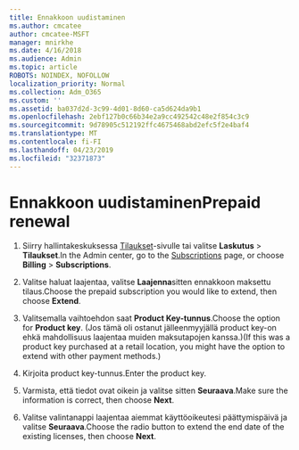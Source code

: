 ```yaml
---
title: Ennakkoon uudistaminen
ms.author: cmcatee
author: cmcatee-MSFT
manager: mnirkhe
ms.date: 4/16/2018
ms.audience: Admin
ms.topic: article
ROBOTS: NOINDEX, NOFOLLOW
localization_priority: Normal
ms.collection: Adm_O365
ms.custom: ''
ms.assetid: ba037d2d-3c99-4d01-8d60-ca5d624da9b1
ms.openlocfilehash: 2ebf127b0c66b34e2a9cc492542c48e2f854c3c9
ms.sourcegitcommit: 9d78905c512192ffc4675468abd2efc5f2e4baf4
ms.translationtype: MT
ms.contentlocale: fi-FI
ms.lasthandoff: 04/23/2019
ms.locfileid: "32371873"
---
```

# <a name="prepaid-renewal"></a><span data-ttu-id="da5b1-102">Ennakkoon uudistaminen</span><span class="sxs-lookup"><span data-stu-id="da5b1-102">Prepaid renewal</span></span>

1. <span data-ttu-id="da5b1-103">Siirry hallintakeskuksessa [Tilaukset](https://go.microsoft.com/fwlink/p/?linkid=842054)-sivulle tai valitse **Laskutus** \> **Tilaukset**.</span><span class="sxs-lookup"><span data-stu-id="da5b1-103">In the Admin center, go to the [Subscriptions](https://go.microsoft.com/fwlink/p/?linkid=842054) page, or choose **Billing** \> **Subscriptions**.</span></span>
    
2. <span data-ttu-id="da5b1-104">Valitse haluat laajentaa, valitse **Laajenna**sitten ennakkoon maksettu tilaus.</span><span class="sxs-lookup"><span data-stu-id="da5b1-104">Choose the prepaid subscription you would like to extend, then choose **Extend**.</span></span>
    
3. <span data-ttu-id="da5b1-105">Valitsemalla vaihtoehdon saat **Product Key-tunnus**.</span><span class="sxs-lookup"><span data-stu-id="da5b1-105">Choose the option for **Product key**.</span></span> <span data-ttu-id="da5b1-106">(Jos tämä oli ostanut jälleenmyyjällä product key-on ehkä mahdollisuus laajentaa muiden maksutapojen kanssa.)</span><span class="sxs-lookup"><span data-stu-id="da5b1-106">(If this was a product key purchased at a retail location, you might have the option to extend with other payment methods.)</span></span>
    
4. <span data-ttu-id="da5b1-107">Kirjoita product key-tunnus.</span><span class="sxs-lookup"><span data-stu-id="da5b1-107">Enter the product key.</span></span>
    
5. <span data-ttu-id="da5b1-108">Varmista, että tiedot ovat oikein ja valitse sitten **Seuraava**.</span><span class="sxs-lookup"><span data-stu-id="da5b1-108">Make sure the information is correct, then choose **Next**.</span></span>
    
6. <span data-ttu-id="da5b1-109">Valitse valintanappi laajentaa aiemmat käyttöoikeutesi päättymispäivä ja valitse **Seuraava**.</span><span class="sxs-lookup"><span data-stu-id="da5b1-109">Choose the radio button to extend the end date of the existing licenses, then choose **Next**.</span></span>
    

